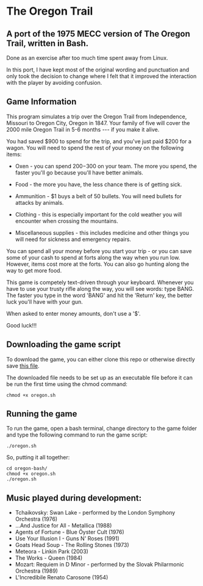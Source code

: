 # The Oregon Trail
## A port of the 1975 MECC version of The Oregon Trail, written in Bash.

Done as an exercise after too much time spent away from Linux.

In this port, I have kept most of the original wording and punctuation and only took the decision to change where I felt that it improved the interaction with the player by avoiding confusion.

## Game Information
This program simulates a trip over the Oregon Trail from
Independence, Missouri to Oregon City, Oregon in 1847.
Your family of five will cover the 2000 mile Oregon Trail
in 5-6 months --- if you make it alive.

You had saved $900 to spend for the trip, and you've just
paid $200 for a wagon.
You will need to spend the rest of your money on the
following items:

- Oxen - you can spend $200-$300 on your team.
The more you spend, the faster you'll go
because you'll have better animals.

- Food - the more you have, the less chance there
is of getting sick.

- Ammunition - $1 buys a belt of 50 bullets.
You will need bullets for attacks by animals.

- Clothing - this is especially important for the cold
weather you will encounter when crossing
the mountains.

- Miscellaneous supplies - this includes medicine and
other things you will need for sickness
and emergency repairs.

You can spend all your money before you start your trip -
or you can save some of your cash to spend at forts along
the way when you run low.  However, items cost more at
the forts.  You can also go hunting along the way to get
more food.

This game is competely text-driven through your keyboard.
Whenever you have to use your trusty rifle along the way,
you will see words: type BANG.  The faster you type
in the word 'BANG' and hit the 'Return' key, the better
luck you'll have with your gun.

When asked to enter money amounts, don't use a '$'.

Good luck!!!

## Downloading the game script
To download the game, you can either clone this repo or otherwise directly save [this file](https://raw.githubusercontent.com/edvella/oregon-bash/main/oregon.sh).

The downloaded file needs to be set up as an executable file before it can be run the first time using the chmod command:

```
chmod +x oregon.sh
```

## Running the game
To run the game, open a bash terminal, change directory to the game folder and type the following command to run the game script:

```
./oregon.sh
```

So, putting it all together:

```
cd oregon-bash/
chmod +x oregon.sh
./oregon.sh
```

## Music played during development:
- Tchaikovsky: Swan Lake - performed by the London Symphony Orchestra (1976)
- ...And Justice for All - Metallica (1988)
- Agents of Fortune - Blue Öyster Cult (1976)
- Use Your Illusion I - Guns N' Roses (1991)
- Goats Head Soup - The Rolling Stones (1973)
- Meteora - Linkin Park (2003)
- The Works - Queen (1984)
- Mozart: Requiem in D Minor - performed by the Slovak Philarmonic Orchestra (1989)
- L'Incredibile Renato Carosone (1954)
